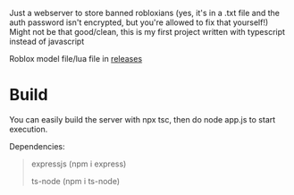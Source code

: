 Just a webserver to store banned robloxians (yes, it's in a .txt file and the auth password isn't encrypted, but you're allowed to fix that yourself!)
Might not be that good/clean, this is my first project written with typescript instead of javascript

Roblox model file/lua file in [releases](https://github.com/PizzaBoytjuh/BanRobloxians/releases/latest)
<h1>Build</h1>
You can easily build the server with npx tsc, then do node app.js to start execution.

Dependencies:
>expressjs (npm i express)
>
>ts-node (npm i ts-node)
